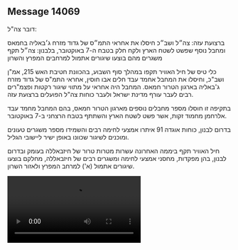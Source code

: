 ## Message 14069

דובר צה"ל:

ברצועת עזה: צה״ל ושב״כ חיסלו את אחראי התמ״ס של גדוד מזרח ג׳באליה בחמאס ומחבל נוסף שפשט לשטח הארץ ולקח חלק בטבח ה-7 באוקטובר, בלבנון: צה״ל תקף משגרים מהם בוצעו שיגורים אתמול למרחבים המפרץ והשרון

כלי טיס של חיל האוויר תקפו במהלך סוף השבוע, בהכוונת חטיבת האש 215, אמ"ן ושב"כ, וחיסלו את המחבל אחמד עבד חלים אבו חוסין, אחראי התמ"ס של גדוד מזרח ג'באליה בארגון הטרור חמאס. המחבל היה אחראי על מתווי שיגור רקטות ופצמ"רים רבים לעבר עורף מדינת ישראל ולעבר כוחות צה"ל הפועלים ברצועת עזה.

בתקיפה זו חוסלו מספר מחבלים נוספים מארגון הטרור חמאס, בהם המחבל מחמד עבד אלרחמן מחמוד זקות, אשר פשט לשטח הארץ והשתתף בטבח הרצחני ב-7 באוקטובר.

בדרום לבנון, כוחות אוגדה 91 איתרו אמצעי לחימה רבים והשמידו מספר משגרים טעונים ומוכנים לשיגור שכוונו באופן ישיר ליישובי הגליל.

חיל האוויר תקף ביממה האחרונה עשרות מטרות טרור של חיזבאללה בעומק ובדרום לבנון, בהן מפקדות, מחסני אמצעי לחימה ומשגרים רבים של חיזבאללה, מחלקם בוצעו שיגורים אתמול (א') למרחב המפרץ ולאזור השרון.

![Video](14069/14069_media.mp4)
